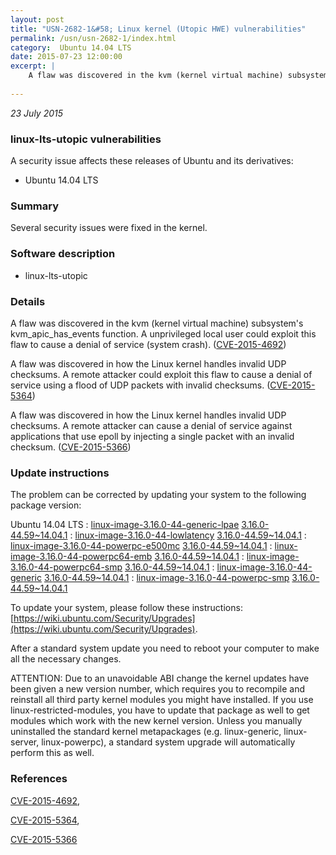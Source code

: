```yaml
---
layout: post
title: "USN-2682-1&#58; Linux kernel (Utopic HWE) vulnerabilities"
permalink: /usn/usn-2682-1/index.html
category:  Ubuntu 14.04 LTS
date: 2015-07-23 12:00:00
excerpt: |
    A flaw was discovered in the kvm (kernel virtual machine) subsystem&#39;s kvm_apic_has_events function. A unprivileged local user could exploit this flaw to cause a denial of service (system crash). ([CVE-2015-4692](http://people.ubuntu.com/~ubuntu-security/cve/CVE-2015-4692))
    
--- 
```

 
 

*23 July 2015*

### linux-lts-utopic vulnerabilities

A security issue affects these releases of Ubuntu and its derivatives:

* Ubuntu 14.04 LTS

### Summary

Several security issues were fixed in the kernel. 

### Software description

* linux-lts-utopic 

### Details

A flaw was discovered in the kvm (kernel virtual machine) subsystem&#39;s kvm_apic_has_events function. A unprivileged local user could exploit this flaw to cause a denial of service (system crash). ([CVE-2015-4692](http://people.ubuntu.com/~ubuntu-security/cve/CVE-2015-4692))

A flaw was discovered in how the Linux kernel handles invalid UDP checksums. A remote attacker could exploit this flaw to cause a denial of service using a flood of UDP packets with invalid checksums. ([CVE-2015-5364](http://people.ubuntu.com/~ubuntu-security/cve/CVE-2015-5364))

A flaw was discovered in how the Linux kernel handles invalid UDP checksums. A remote attacker can cause a denial of service against applications that use epoll by injecting a single packet with an invalid checksum. ([CVE-2015-5366](http://people.ubuntu.com/~ubuntu-security/cve/CVE-2015-5366)) 

### Update instructions

The problem can be corrected by updating your system to the following package version:

Ubuntu 14.04 LTS
 : [linux-image-3.16.0-44-generic-lpae](https://launchpad.net/ubuntu/+source/linux-lts-utopic) <span> [3.16.0-44.59~14.04.1](https://launchpad.net/ubuntu/+source/linux-lts-utopic/3.16.0-44.59~14.04.1) </span> 
 : [linux-image-3.16.0-44-lowlatency](https://launchpad.net/ubuntu/+source/linux-lts-utopic) <span> [3.16.0-44.59~14.04.1](https://launchpad.net/ubuntu/+source/linux-lts-utopic/3.16.0-44.59~14.04.1) </span> 
 : [linux-image-3.16.0-44-powerpc-e500mc](https://launchpad.net/ubuntu/+source/linux-lts-utopic) <span> [3.16.0-44.59~14.04.1](https://launchpad.net/ubuntu/+source/linux-lts-utopic/3.16.0-44.59~14.04.1) </span> 
 : [linux-image-3.16.0-44-powerpc64-emb](https://launchpad.net/ubuntu/+source/linux-lts-utopic) <span> [3.16.0-44.59~14.04.1](https://launchpad.net/ubuntu/+source/linux-lts-utopic/3.16.0-44.59~14.04.1) </span> 
 : [linux-image-3.16.0-44-powerpc64-smp](https://launchpad.net/ubuntu/+source/linux-lts-utopic) <span> [3.16.0-44.59~14.04.1](https://launchpad.net/ubuntu/+source/linux-lts-utopic/3.16.0-44.59~14.04.1) </span> 
 : [linux-image-3.16.0-44-generic](https://launchpad.net/ubuntu/+source/linux-lts-utopic) <span> [3.16.0-44.59~14.04.1](https://launchpad.net/ubuntu/+source/linux-lts-utopic/3.16.0-44.59~14.04.1) </span> 
 : [linux-image-3.16.0-44-powerpc-smp](https://launchpad.net/ubuntu/+source/linux-lts-utopic) <span> [3.16.0-44.59~14.04.1](https://launchpad.net/ubuntu/+source/linux-lts-utopic/3.16.0-44.59~14.04.1) </span> 

To update your system, please follow these instructions: [https://wiki.ubuntu.com/Security/Upgrades](https://wiki.ubuntu.com/Security/Upgrades).

After a standard system update you need to reboot your computer to make all the necessary changes.

ATTENTION: Due to an unavoidable ABI change the kernel updates have been given a new version number, which requires you to recompile and reinstall all third party kernel modules you might have installed. If you use linux-restricted-modules, you have to update that package as well to get modules which work with the new kernel version. Unless you manually uninstalled the standard kernel metapackages (e.g. linux-generic, linux-server, linux-powerpc), a standard system upgrade will automatically perform this as well. 

### References

 
 [CVE-2015-4692](http://people.ubuntu.com/~ubuntu-security/cve/CVE-2015-4692), 

 [CVE-2015-5364](http://people.ubuntu.com/~ubuntu-security/cve/CVE-2015-5364), 

 [CVE-2015-5366](http://people.ubuntu.com/~ubuntu-security/cve/CVE-2015-5366)
 

